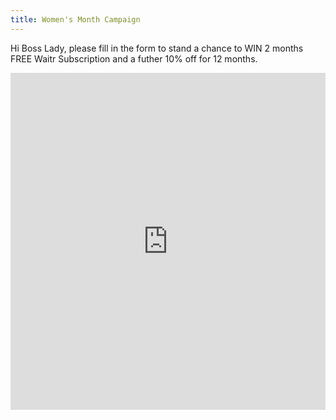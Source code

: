 ```yaml
---
title: Women's Month Campaign
---
```

Hi Boss Lady, please fill in the form to stand a chance to WIN 2 months FREE Waitr Subscription and a futher 10% off for 12 months. 

<iframe
    id="JotFormIFrame-202232773780050"
    title="Form"
    onload="window.parent.scrollTo(0,0)"
    allowtransparency="true"
    allowfullscreen="false"
    allow="geolocation; microphone; camera"
    src="https://form.jotform.com/202232773780050"
    frameborder="0"
    style="
    min-width: 100%;
    height:539px;
    border:none;"
    scrolling="no"
>
</iframe>